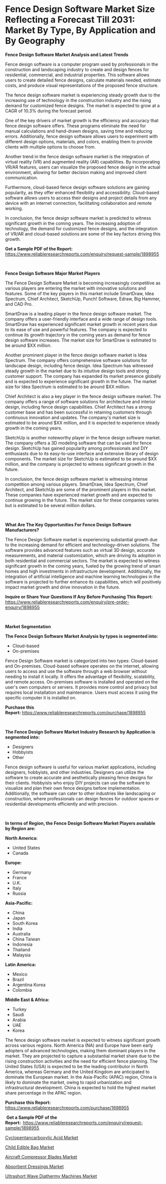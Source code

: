 <p><h1>Fence Design Software Market Size Reflecting a Forecast Till 2031: Market By Type, By Application and By Geography</h1></p><p><strong>Fence Design Software Market Analysis and Latest Trends</strong></p>
<p><p>Fence design software is a computer program used by professionals in the construction and landscaping industry to create and design fences for residential, commercial, and industrial properties. This software allows users to create detailed fence designs, calculate materials needed, estimate costs, and produce visual representations of the proposed fence structure.</p><p>The fence design software market is experiencing steady growth due to the increasing use of technology in the construction industry and the rising demand for customized fence designs. The market is expected to grow at a CAGR of 10.3% during the forecast period. </p><p>One of the key drivers of market growth is the efficiency and accuracy that fence design software offers. These programs eliminate the need for manual calculations and hand-drawn designs, saving time and reducing errors. Additionally, fence design software allows users to experiment with different design options, materials, and colors, enabling them to provide clients with multiple options to choose from.</p><p>Another trend in the fence design software market is the integration of virtual reality (VR) and augmented reality (AR) capabilities. By incorporating VR/AR features, users can visualize the proposed fence design in the actual environment, allowing for better decision making and improved client communication.</p><p>Furthermore, cloud-based fence design software solutions are gaining popularity, as they offer enhanced flexibility and accessibility. Cloud-based software allows users to access their designs and project details from any device with an internet connection, facilitating collaboration and remote working.</p><p>In conclusion, the fence design software market is predicted to witness significant growth in the coming years. The increasing adoption of technology, the demand for customized fence designs, and the integration of VR/AR and cloud-based solutions are some of the key factors driving this growth.</p></p>
<p><strong>Get a Sample PDF of the Report:&nbsp;</strong> <a href="https://www.reliableresearchreports.com/enquiry/request-sample/1898955">https://www.reliableresearchreports.com/enquiry/request-sample/1898955</a></p>
<p>&nbsp;</p>
<p><strong>Fence Design Software Major Market Players</strong></p>
<p><p>The Fence Design Software Market is becoming increasingly competitive as various players are entering the market with innovative solutions and features. Some of the key players in this market include SmartDraw, Idea Spectrum, Chief Architect, SketchUp, Punch! Software, Edraw, Big Hammer, and CAD Pro.</p><p>SmartDraw is a leading player in the fence design software market. The company offers a user-friendly interface and a wide range of design tools. SmartDraw has experienced significant market growth in recent years due to its ease of use and powerful features. The company is expected to continue its growth trajectory in the coming years as demand for fence design software increases. The market size for SmartDraw is estimated to be around $XX million.</p><p>Another prominent player in the fence design software market is Idea Spectrum. The company offers comprehensive software solutions for landscape design, including fence design. Idea Spectrum has witnessed steady growth in the market due to its intuitive design tools and strong customer support. The company has expanded its market presence globally and is expected to experience significant growth in the future. The market size for Idea Spectrum is estimated to be around $XX million.</p><p>Chief Architect is also a key player in the fence design software market. The company offers a range of software solutions for architecture and interior design, including fence design capabilities. Chief Architect has a strong customer base and has been successful in retaining customers through continuous innovation and updates. The company's market size is estimated to be around $XX million, and it is expected to experience steady growth in the coming years.</p><p>SketchUp is another noteworthy player in the fence design software market. The company offers a 3D modeling software that can be used for fence design. SketchUp has gained popularity among professionals and DIY enthusiasts due to its easy-to-use interface and extensive library of design components. The market size for SketchUp is estimated to be around $XX million, and the company is projected to witness significant growth in the future.</p><p>In conclusion, the fence design software market is witnessing intense competition among various players. SmartDraw, Idea Spectrum, Chief Architect, and SketchUp are some of the prominent players in this market. These companies have experienced market growth and are expected to continue growing in the future. The market size for these companies varies but is estimated to be several million dollars.</p></p>
<p>&nbsp;</p>
<p><strong>What Are The Key Opportunities For Fence Design Software Manufacturers?</strong></p>
<p><p>The Fence Design Software market is experiencing substantial growth due to the increasing demand for efficient and technology-driven solutions. The software provides advanced features such as virtual 3D design, accurate measurements, and material customization, which are driving its adoption in both residential and commercial sectors. The market is expected to witness significant growth in the coming years, fueled by the growing trend of smart homes and high investments in infrastructure development. Additionally, the integration of artificial intelligence and machine learning technologies in the software is projected to further enhance its capabilities, which will positively impact market growth and drive innovation in the future.</p></p>
<p><strong>Inquire or Share Your Questions If Any Before Purchasing This Report:</strong> <a href="https://www.reliableresearchreports.com/enquiry/pre-order-enquiry/1898955">https://www.reliableresearchreports.com/enquiry/pre-order-enquiry/1898955</a></p>
<p>&nbsp;</p>
<p><strong>Market Segmentation</strong></p>
<p><strong>The Fence Design Software Market Analysis by types is segmented into:</strong></p>
<p><ul><li>Cloud-based</li><li>On-premises</li></ul></p>
<p><p>Fence Design Software market is categorized into two types: Cloud-based and On-premises. Cloud-based software operates on the internet, allowing users to access and use the software through a web browser without needing to install it locally. It offers the advantage of flexibility, scalability, and remote access. On-premises software is installed and operated on the user's own computers or servers. It provides more control and privacy but requires local installation and maintenance. Users must access it using the specific computer it is installed on.</p></p>
<p><strong>Purchase this Report:&nbsp;</strong><a href="https://www.reliableresearchreports.com/purchase/1898955">https://www.reliableresearchreports.com/purchase/1898955</a></p>
<p>&nbsp;</p>
<p><strong>The Fence Design Software Market Industry Research by Application is segmented into:</strong></p>
<p><ul><li>Designers</li><li>Hobbyists</li><li>Other</li></ul></p>
<p><p>Fence design software is useful for various market applications, including designers, hobbyists, and other industries. Designers can utilize the software to create accurate and aesthetically pleasing fence designs for their clients. Hobbyists who enjoy DIY projects can use the software to visualize and plan their own fence designs before implementation. Additionally, the software can cater to other industries like landscaping or construction, where professionals can design fences for outdoor spaces or residential developments efficiently and with precision.</p></p>
<p>&nbsp;</p>
<p><strong>In terms of Region, the Fence Design Software Market Players available by Region are:</strong></p>
<p>
    <p> <strong> North America: </strong>
        <ul>
            <li>United States</li>
            <li>Canada</li>
        </ul>
        </p> 
    <p> <strong> Europe: </strong>
        <ul>
            <li>Germany</li>
            <li>France</li>
            <li>U.K.</li>
            <li>Italy</li>
            <li>Russia</li>
        </ul>
        </p> 
    <p> <strong> Asia-Pacific: </strong>
        <ul>
            <li>China</li>
            <li>Japan</li>
            <li>South Korea</li>
            <li>India</li>
            <li>Australia</li>
            <li>China Taiwan</li>
            <li>Indonesia</li>
            <li>Thailand</li>
            <li>Malaysia</li>
        </ul>
        </p> 
    <p> <strong> Latin America: </strong>
        <ul>
            <li>Mexico</li>
            <li>Brazil</li>
            <li>Argentina Korea</li>
            <li>Colombia</li>
        </ul>
        </p> 
    <p> <strong> Middle East & Africa: </strong>
        <ul>
            <li>Turkey</li>
            <li>Saudi</li>
            <li>Arabia</li>
            <li>UAE</li>
            <li>Korea</li>
        </ul>
    </p>
    </p>
<p><p>The fence design software market is expected to witness significant growth across various regions. North America (NA) and Europe have been early adopters of advanced technologies, making them dominant players in the market. They are projected to capture a substantial market share due to the rising construction activities and the need for efficient fence planning. The United States (USA) is expected to be the leading contributor in North America, whereas Germany and the United Kingdom are anticipated to dominate the European market. In the Asia-Pacific (APAC) region, China is likely to dominate the market, owing to rapid urbanization and infrastructural development. China is expected to hold the highest market share percentage in the APAC region.</p></p>
<p><strong>Purchase this Report: </strong><a href="https://www.reliableresearchreports.com/purchase/1898955">https://www.reliableresearchreports.com/purchase/1898955</a></p>
<p>&nbsp;<strong>Get a Sample PDF of the Report:&nbsp;&nbsp;</strong><a href="https://www.reliableresearchreports.com/enquiry/request-sample/1898955">https://www.reliableresearchreports.com/enquiry/request-sample/1898955</a></p>
<p><strong></strong></p>
<p><p><a href="https://medium.com/@gracedavis57/cyclopentancarboxylic-acid-market-size-cagr-trends-2024-2030-7613f146c090">Cyclopentancarboxylic Acid Market</a></p><p><a href="https://medium.com/@jessicajones1965/child-edible-bag-market-trends-forecast-and-competitive-analysis-to-2031-a097900d0c71">Child Edible Bag Market</a></p><p><a href="https://medium.com/@gracedavis57/aircraft-compressor-blades-market-trends-and-market-analysis-forecasted-for-period-2024-2031-31a431dc8aab">Aircraft Compressor Blades Market</a></p><p><a href="https://medium.com/@jessicajones1965/absorbent-dressings-market-report-reveals-the-latest-trends-and-growth-opportunities-of-this-market-eb910c0b48a0">Absorbent Dressings Market</a></p><p><a href="https://medium.com/@gracedavis57/ultrashort-wave-diathermy-machines-market-insights-into-market-cagr-market-trends-and-growth-dfd8f5ad7dbb">Ultrashort Wave Diathermy Machines Market</a></p></p>